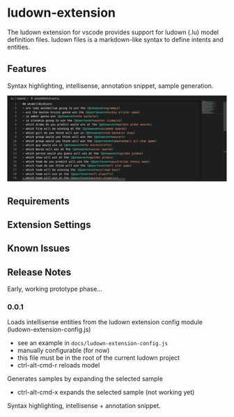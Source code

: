 # ludown-extension

The ludown extension for vscode provides support for ludown (.lu) model definition files. ludown files is a markdown-like syntax to define intents and entities.

## Features

Syntax highlighting, intellisense, annotation snippet, sample generation.

![Model Intellisense](images/ludown-syntax-highlighting-example.png)

## Requirements


## Extension Settings


## Known Issues


## Release Notes

Early, working prototype phase...

### 0.0.1

Loads intellisense entities from the ludown extension config module (ludown-extension-config.js)
- see an example in `docs/ludown-extension-config.js`
- manually configurable (for now)
- this file must be in the root of the current ludown project
- ctrl-alt-cmd-r reloads model

Generates samples by expanding the selected sample
- ctrl-alt-cmd-x expands the selected sample (not working yet)

Syntax highlighting, intellisense + annotation snippet.